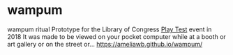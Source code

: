 # wampum
wampum ritual
Prototype for the Library of Congress [Play Test](https://www.playtest.org/) event in 2018
It was made to be viewed on your pocket computer while at a booth or art gallery or on the street or...
https://ameliawb.github.io/wampum/
